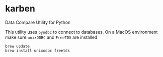 # karben
Data Compare Utility for Python

This utility uses `pyodbc` to connect to databases. On a MacOS environment make sure `unixODBC` and `FreeTDS` are installed
```
brew update
brew install unixodbc freetds
```